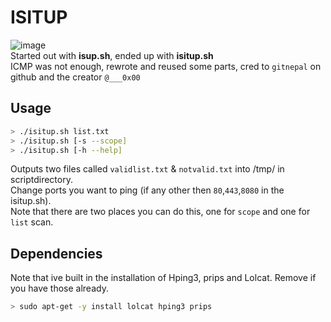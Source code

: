 # ISITUP
![image](https://user-images.githubusercontent.com/8977898/156616941-3a03d0ed-ce68-4c90-b97f-8bf4e3efcb80.png)<br>
Started out with **isup.sh**, ended up with **isitup.sh**<br>
ICMP was not enough, rewrote and reused some parts, cred to ```gitnepal``` on github and the creator ```@___0x00```<br>

## Usage
```bash
> ./isitup.sh list.txt
> ./isitup.sh [-s --scope]
> ./isitup.sh [-h --help]
```
Outputs two files called ```validlist.txt``` & ```notvalid.txt``` into /tmp/ in scriptdirectory.<br>
Change ports you want to ping (if any other then ```80```,```443```,```8080``` in the isitup.sh).<br>
Note that there are two places you can do this, one for ```scope``` and one for ```list``` scan.<br>

## Dependencies
Note that ive built in the installation of Hping3, prips and Lolcat. Remove if you have those already.<br>
```bash
> sudo apt-get -y install lolcat hping3 prips
```

